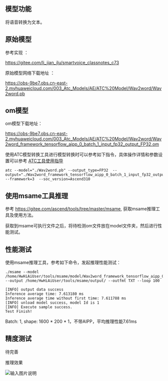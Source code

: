 ## 模型功能

将语音转换为文本。

## 原始模型

参考实现 ：

https://gitee.com/li_jian_jlu/smartvoice_classnotes_c73

原始模型网络下载地址 ：

https://obs-9be7.obs.cn-east-2.myhuaweicloud.com/003_Atc_Models/AE/ATC%20Model/Wav2word/Wav2word.pb


## om模型

om模型下载地址：

https://obs-9be7.obs.cn-east-2.myhuaweicloud.com/003_Atc_Models/AE/ATC%20Model/Wav2word/Wav2word_framework_tensorflow_aipp_0_batch_1_input_fp32_output_FP32.om

使用ATC模型转换工具进行模型转换时可以参考如下指令，具体操作详情和参数设置可以参考  [ATC工具使用指导](https://support.huaweicloud.com/ti-atc-A200dk_3000/altasatc_16_002.html) 

```
atc --model="./Wav2word.pb" --output_type=FP32  --output="./Wav2word_framework_tensorflow_aipp_0_batch_1_input_fp32_output_FP32" --framework=3  --soc_version=Ascend310
```

## 使用msame工具推理

参考 https://gitee.com/ascend/tools/tree/master/msame, 获取msame推理工具及使用方法。

获取到msame可执行文件之后，将待检测om文件放在model文件夹，然后进行性能测试。

## 性能测试

使用msame推理工具，参考如下命令，发起推理性能测试： 

```
./msame --model /home/HwHiAiUser/tools/msame/model/Wav2word_framework_tensorflow_aipp_0_batch_1_input_fp32_output_FP32.om --output /home/HwHiAiUser/tools/msame/output/ --outfmt TXT --loop 100
```

```
[INFO] output data success
Inference average time: 7.613180 ms
Inference average time without first time: 7.611788 ms
[INFO] unload model success, model Id is 1
[INFO] Execute sample success.
Test Finish!
```

Batch: 1, shape: 1600 * 200 * 1，不带AIPP，平均推理性能7.61ms

## 精度测试

待完善

推理效果

![输入图片说明](https://images.gitee.com/uploads/images/2020/1116/160535_390d5e33_8113712.png "图片5.png")